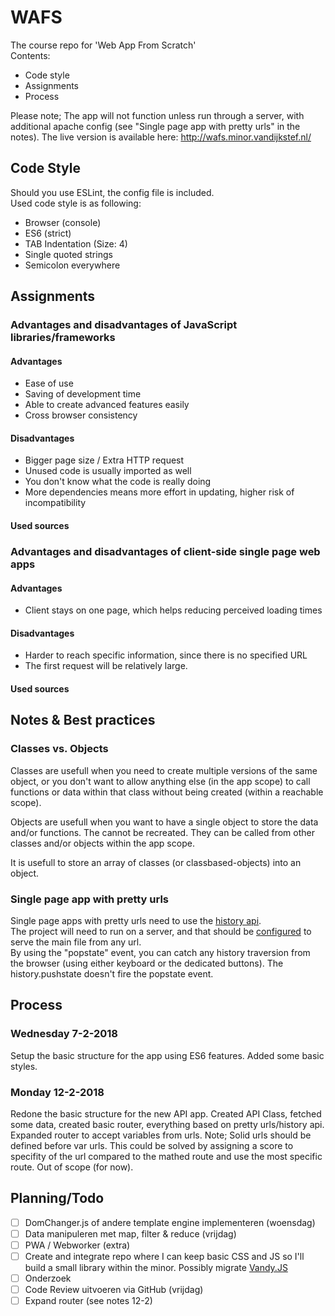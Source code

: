 # WAFS
The course repo for 'Web App From Scratch'  
Contents:
* Code style
* Assignments
* Process

Please note; The app will not function unless run through a server, with additional apache config (see "Single page app with pretty urls" in the notes).
The live version is available here: http://wafs.minor.vandijkstef.nl/

## Code Style
Should you use ESLint, the config file is included.  
Used code style is as following:
* Browser (console)
* ES6 (strict)
* TAB Indentation (Size: 4)
* Single quoted strings
* Semicolon everywhere

## Assignments

### Advantages and disadvantages of JavaScript libraries/frameworks
#### Advantages
* Ease of use
* Saving of development time
* Able to create advanced features easily
* Cross browser consistency
#### Disadvantages
* Bigger page size / Extra HTTP request
* Unused code is usually imported as well
* You don't know what the code is really doing
* More dependencies means more effort in updating, higher risk of incompatibility
#### Used sources


### Advantages and disadvantages of client-side single page web apps
#### Advantages
* Client stays on one page, which helps reducing perceived loading times
#### Disadvantages
* Harder to reach specific information, since there is no specified URL
* The first request will be relatively large.
#### Used sources


## Notes & Best practices
### Classes vs. Objects
Classes are usefull when you need to create multiple versions of the same object, or you don't want to allow anything else (in the app scope) to call functions or data within that class without being created (within a reachable scope).

Objects are usefull when you want to have a single object to store the data and/or functions. The cannot be recreated. They can be called from other classes and/or objects within the app scope.  

It is usefull to store an array of classes (or classbased-objects) into an object.

### Single page app with pretty urls
Single page apps with pretty urls need to use the [history api](https://css-tricks.com/using-the-html5-history-api/).  
The project will need to run on a server, and that should be [configured](https://gist.github.com/rambabusaravanan/578df6d2486a32c3e7dc50a4201adca4) to serve the main file from any url.  
By using the "popstate" event, you can catch any history traversion from the browser (using either keyboard or the dedicated buttons). The history.pushstate doesn't fire the popstate event.


### 


## Process
### Wednesday 7-2-2018
Setup the basic structure for the app using ES6 features. Added some basic styles.

### Monday 12-2-2018
Redone the basic structure for the new API app. Created API Class, fetched some data, created basic router, everything based on pretty urls/history api. Expanded router to accept variables from urls. Note; Solid urls should be defined before var urls. This could be solved by assigning a score to specifity of the url compared to the mathed route and use the most specific route. Out of scope (for now).


## Planning/Todo
- [ ] DomChanger.js of andere template engine implementeren (woensdag)
- [ ] Data manipuleren met map, filter & reduce (vrijdag) 
- [ ] PWA / Webworker (extra)
- [ ] Create and integrate repo where I can keep basic CSS and JS so I'll build a small library within the minor. Possibly migrate [Vandy.JS](http://js.vandijkstef.nl/vandy.js)
- [ ] Onderzoek
- [ ] Code Review uitvoeren via GitHub (vrijdag)
- [ ] Expand router (see notes 12-2)